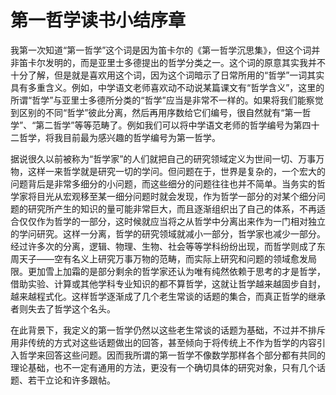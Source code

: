 # 第一哲学读书小结序章

我第一次知道“第一哲学”这个词是因为笛卡尔的《第一哲学沉思集》，但这个词并非笛卡尔发明的，而是亚里士多德提出的哲学分类之一。这个词的原意其实我并不十分了解，但是就是喜欢用这个词，因为这个词暗示了日常所用的“哲学”一词其实具有多重含义。例如，中学语文老师喜欢动不动说某篇课文有“哲学含义”，这里的所谓“哲学”与亚里士多德所分类的“哲学”应当是非常不一样的。如果将我们能察觉到区别的不同“哲学”彼此分离，然后再用序数给它们编号，很自然就有“第一哲学”、“第二哲学”等等范畴了。例如我们可以将中学语文老师的哲学编号为第四十二哲学，将我目前最为感兴趣的哲学编号为第一哲学。

据说很久以前被称为“哲学家”的人们就把自己的研究领域定义为世间一切、万事万物，这样一来哲学就是研究一切的学问。但问题在于，世界是复杂的，一个宏大的问题背后是非常多细分的小问题，而这些细分的问题往往也并不简单。当务实的哲学家将目光从宏观移至某一细分问题时就会发现，作为哲学一部分的对某个细分问题的研究所产生的知识的量可能非常巨大，而且逐渐组织出了自己的体系，不再适合仅仅作为哲学的一部分，这时候就应当将之从哲学中分离出来作为一门相对独立的学问研究。这样一分离，哲学的研究领域就减小一部分，哲学家也减少一部分。经过许多次的分离，逻辑、物理、生物、社会等等学科纷纷出现，而哲学则成了东周天子——空有名义上研究万事万物的范畴，而实际上研究和问题的领域愈发局限。更加雪上加霜的是部分剩余的哲学家还认为唯有纯然依赖于思考的才是哲学，借助实验、计算或其他学科专业知识的都不算哲学，这就让哲学越来越固步自封，越来越程式化。这样哲学逐渐成了几个老生常谈的话题的集合，而真正哲学的继承者则失去了哲学这个名头。

在此背景下，我定义的第一哲学仍然以这些老生常谈的话题为基础，不过并不排斥用非传统的方式对这些话题做出的回答，甚至倾向于将传统上不作为哲学的内容引入哲学来回答这些问题。因而我所谓的第一哲学不像数学那样各个部分都有共同的理论基础，也不一定有通用的方法，更没有一个确切具体的研究对象，只有几个话题、若干立论和许多跟帖。

